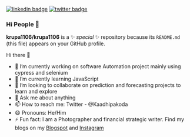 [![linkedin badge](https://img.shields.io/badge/%20-Sai%20Krupa%20Peraka-blue?style=flat&logo=linkedin)](https://www.linkedin.com/in/sai-krupa-peraka-69a116103/)
[![twitter badge](https://img.shields.io/badge/%20-Kadhipakoda-blue?style=flat&logo=twitter)](https://twitter.com/Kaadhipakoda)



### Hi People 👋

**krupa1106/krupa1106** is a ✨ _special_ ✨ repository because its `README.md` (this file) appears on your GitHub profile.



Hi there 👋
- 🔭 I’m currently working on software Automation project mainly using cypress and selenium
- 🌱 I’m currently learning JavaScript
- 👯 I’m looking to collaborate on prediction and forecasting projects to learn and explore
- 💬 Ask me about anything
- 📫 How to reach me: Twitter - @Kaadhipakoda
- 😄 Pronouns: He/Him
- ⚡ Fun fact: I am a Photographer and financial strategic writer. Find my blogs on my [Blogspot](https://t.co/JtxyefMfTv?amp=1) and [Instagram](https://www.instagram.com/kadhipakora/) 

